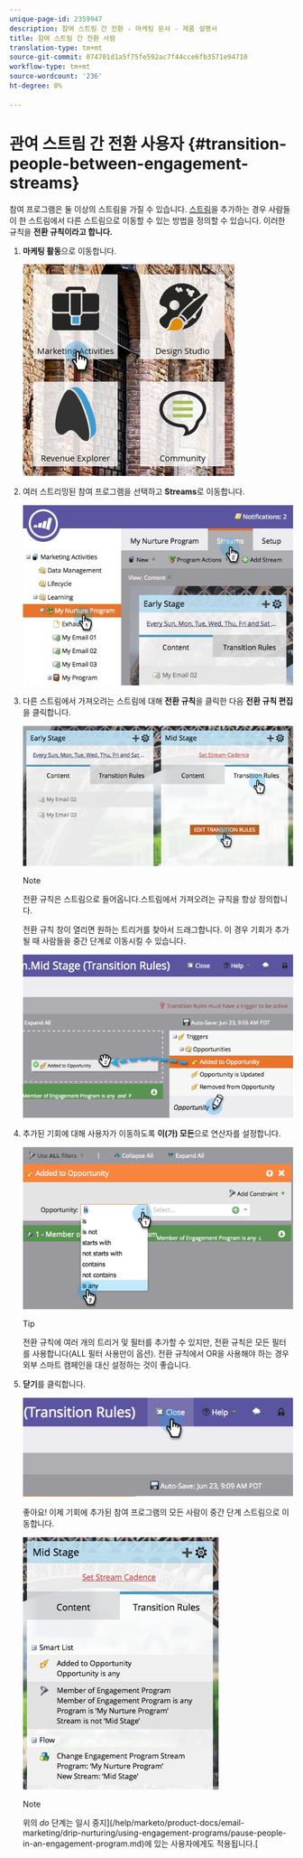 ```yaml
---
unique-page-id: 2359947
description: 참여 스트림 간 전환 - 마케팅 문서 - 제품 설명서
title: 참여 스트림 간 전환 사람
translation-type: tm+mt
source-git-commit: 074701d1a5f75fe592ac7f44cce6fb3571e94710
workflow-type: tm+mt
source-wordcount: '236'
ht-degree: 0%

---
```



# 관여 스트림 간 전환 사용자 {#transition-people-between-engagement-streams}

참여 프로그램은 둘 이상의 스트림을 가질 수 있습니다. [스트림](/help/marketo/product-docs/email-marketing/drip-nurturing/creating-an-engagement-program/add-a-stream.md)을 추가하는 경우 사람들이 한 스트림에서 다른 스트림으로 이동할 수 있는 방법을 정의할 수 있습니다. 이러한 규칙을 **전환 규칙이라고 합니다.**

1. **마케팅 활동**&#x200B;으로 이동합니다.

   ![](assets/ma.png)

1. 여러 스트리밍된 참여 프로그램을 선택하고 **Streams**&#x200B;로 이동합니다.

   ![](assets/multistream.jpg)

1. 다른 스트림에서 가져오려는 스트림에 대해 **전환 규칙**&#x200B;을 클릭한 다음 **전환 규칙 편집**&#x200B;을 클릭합니다.

   ![](assets/image2014-9-15-18-3a10-3a18.png)

   >[!NOTE]
   >
   >전환 규칙은 스트림으로 들어옵니다.스트림에서 가져오려는 규칙을 항상 정의합니다.

   전환 규칙 창이 열리면 원하는 트리거를 찾아서 드래그합니다. 이 경우 기회가 추가될 때 사람들을 중간 단계로 이동시킬 수 있습니다.

   ![](assets/image2014-9-15-18-3a10-3a46.png)

1. 추가된 기회에 대해 사용자가 이동하도록 **이(가) 모든**&#x200B;으로 연산자를 설정합니다.

   ![](assets/image2014-9-15-18-3a11-3a14.png)

   >[!TIP]
   >
   >전환 규칙에 여러 개의 트리거 및 필터를 추가할 수 있지만, 전환 규칙은 모든 필터를 사용합니다(ALL 필터 사용만이 옵션). 전환 규칙에서 OR을 사용해야 하는 경우 외부 스마트 캠페인을 대신 설정하는 것이 좋습니다.

1. **닫기**&#x200B;를 클릭합니다.

   ![](assets/image2014-9-15-18-3a11-3a23.png)

   좋아요! 이제 기회에 추가된 참여 프로그램의 모든 사람이 중간 단계 스트림으로 이동합니다.

   ![](assets/image2014-9-15-18-3a11-3a29.png)

   >[!NOTE]
   >
   >위의 *do* 단계는 일시 중지](/help/marketo/product-docs/email-marketing/drip-nurturing/using-engagement-programs/pause-people-in-an-engagement-program.md)에 있는 사용자에게도 적용됩니다.[
